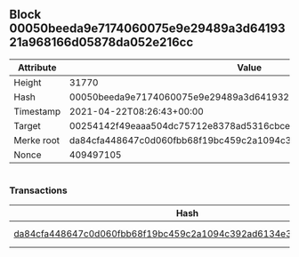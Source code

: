 ## Block 00050beeda9e7174060075e9e29489a3d6419321a968166d05878da052e216cc

Attribute | Value
--- | ---
Height | 31770
Hash | 00050beeda9e7174060075e9e29489a3d6419321a968166d05878da052e216cc
Timestamp | 2021-04-22T08:26:43+00:00
Target | 00254142f49eaaa504dc75712e8378ad5316cbcead634704b3734b6271167cc4
Merke root | da84cfa448647c0d060fbb68f19bc459c2a1094c392ad6134e311be630baea4f
Nonce | 409497105

```

```

### Transactions

Hash | Amount
--- | ---
[da84cfa448647c0d060fbb68f19bc459c2a1094c392ad6134e311be630baea4f](da84cfa448647c0d060fbb68f19bc459c2a1094c392ad6134e311be630baea4f.md) | 10.00000000 SKEPTI 
